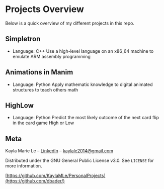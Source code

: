 # Projects Overview
Below is a quick overview of my different projects in this repo.

## Simpletron
* Language: C++
Use a high-level language on an x86_64 machine to emulate ARM assembly programming

## Animations in Manim
* Language: Python
Apply mathematic knowledge to digital animated structures to teach others math

## HighLow
* Language: Python
Predict the most likely outcome of the next card flip in the card game High or Low

## Meta

Kayla Marie Le – [LinkedIn](https://www.linkedin.com/in/kaylamle/) – kaylale2014@gmail.com

Distributed under the GNU General Public License v3.0. See ``LICENSE`` for more information.

[https://github.com/KaylaMLe/PersonalProjects](https://github.com/dbader/)
